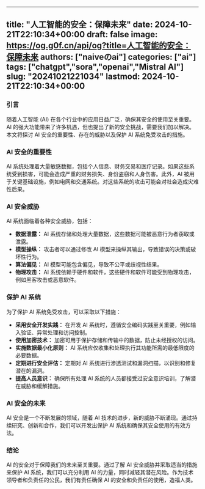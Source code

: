 
---
title: "人工智能的安全：保障未来"
date: 2024-10-21T22:10:34+00:00
draft: false
image: https://og.g0f.cn/api/og?title=人工智能的安全：保障未来
authors: ["naiveのai"]
categories: ["ai"]
tags: ["chatgpt","sora","openai","Mistral AI"]
slug: "20241021221034"
lastmod: 2024-10-21T22:10:34+00:00
---
### 引言

随着人工智能 (AI) 在各个行业中的应用日益广泛，确保其安全的使用至关重要。AI 的强大功能带来了许多机遇，但也提出了新的安全挑战，需要我们加以解决。本文将探讨 AI 安全的重要性、存在的威胁以及保护 AI 系统免受攻击的措施。

### AI 安全的重要性

AI 系统处理着大量敏感数据，包括个人信息、财务交易和医疗记录。如果这些系统受到损害，可能会造成严重的财务损失、身份盗窃和人身伤害。此外，AI 被用于关键基础设施，例如电网和交通系统。对这些系统的攻击可能会对社会造成灾难性后果。

### AI 安全威胁

AI 系统面临着各种安全威胁，包括：

- **数据泄露：** AI 系统存储和处理大量数据，这些数据可能被恶意行为者窃取或泄露。
- **模型操纵：** 攻击者可以通过修改 AI 模型来操纵其输出，导致错误的决策或破坏性行为。
- **算法偏见：** AI 模型可能包含偏见，导致不公平或歧视性结果。
- **物理攻击：** AI 系统依赖于硬件和软件，这些硬件和软件可能受到物理攻击，例如黑客攻击或恶意软件。

### 保护 AI 系统

为了保护 AI 系统免受攻击，可以采取以下措施：

- **采用安全开发实践：** 在开发 AI 系统时，遵循安全编码实践至关重要，例如输入验证、异常处理和访问控制。
- **使用加密技术：** 加密可用于保护存储和传输中的数据，防止未经授权的访问。
- **实施数据最小化原则：** AI 系统应仅收集和处理执行其功能所需的最低限度的必要数据。
- **定期进行安全评估：** 定期对 AI 系统进行渗透测试和漏洞扫描，以识别和修复潜在的漏洞。
- **提高人员意识：** 确保所有处理 AI 系统的人员都接受过安全意识培训，了解潜在威胁和缓解措施。

### AI 安全的未来

AI 安全是一个不断发展的领域，随着 AI 技术的进步，新的威胁不断涌现。通过持续研究、创新和合作，我们可以开发出保护 AI 系统和确保其安全使用的有效方法。

### 结论

AI 的安全对于保障我们的未来至关重要。通过了解 AI 安全威胁并采取适当的措施来保护 AI 系统，我们可以充分利用 AI 的力量，同时减轻其潜在风险。作为技术领导者和负责任的公民，我们有责任确保 AI 的安全和负责任的使用，造福人类。